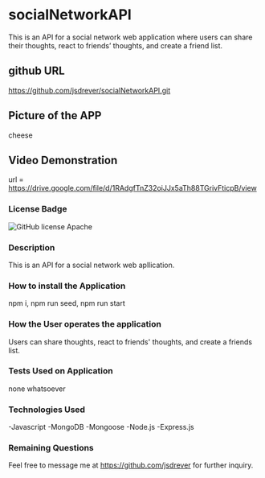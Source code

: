 # socialNetworkAPI
This is an API for a social network web application where users can share their thoughts, react to friends’ thoughts, and create a friend list.

## github URL
https://github.com/jsdrever/socialNetworkAPI.git

## Picture of the APP
cheese

## Video Demonstration
url = https://drive.google.com/file/d/1RAdgfTnZ32oiJJx5aTh88TGrivFticpB/view
  
### License Badge
![GitHub license](https://img.shields.io/badge/license-Apache-blue.svg)
  Apache

### Description
  This is an API for a social network web apllication.

### How to install the Application
  npm i, npm run seed, npm run start

### How the User operates the application
  Users can share thoughts, react to friends' thoughts, and create a friends list.

### Tests Used on Application
  none whatsoever

### Technologies Used
  -Javascript
  -MongoDB
  -Mongoose
  -Node.js
  -Express.js

### Remaining Questions
  Feel free to message me at https://github.com/jsdrever for further inquiry.